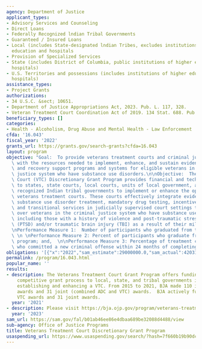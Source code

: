 ```yaml
---
agency: Department of Justice
applicant_types:
- Advisory Services and Counseling
- Direct Loans
- Federally Recognized lndian Tribal Governments
- Guaranteed / Insured Loans
- Local (includes State-designated lndian Tribes, excludes institutions of higher
  education and hospitals
- Provision of Specialized Services
- State (includes District of Columbia, public institutions of higher education and
  hospitals)
- U.S. Territories and possessions (includes institutions of higher education and
  hospitals)
assistance_types:
- Project Grants
authorizations:
- 34 U.S.C. &sect; 10651.
- Department of Justice Appropriations Act, 2023. Pub. L. 117, 328.
- Veteran Treatment Court Coordination Act of 2019. 134 Stat. 688. Pub. L. 116, 153.
beneficiary_types: []
categories:
- Health - Alcoholism, Drug Abuse and Mental Health - Law Enforcement
cfda: '16.043'
fiscal_year: '2022'
grants_url: https://grants.gov/search-grants?cfda=16.043
layout: program
objective: "Goal:  To provide veterans treatment courts and criminal justice professionals\
  \ with the resources needed to implement, enhance, and sustain evidence-based treatment\
  \ and recovery support programs and systems for eligible veterans in the criminal\
  \ justice system who have substance use disorders.\n\nObjective:  The Veterans Treatment\
  \ Court (VTC) Discretionary Grant Program provides financial and technical assistance\
  \ to states, state courts, local courts, units of local government, and federally\
  \ recognized Indian tribal governments to implement or enhance the operations of\
  \ veterans treatment courts. These courts effectively integrate evidence- based\
  \ substance use disorder treatment, mandatory drug testing, incentives and sanctions,\
  \ and transitional services in judicially supervised court settings that have jurisdiction\
  \ over veterans in the criminal justice system who have substance use disorders,\
  \ including those with a history of violence and post-traumatic stress disorder\
  \ (PTSD) and/or traumatic brain injury (TBI) as a result of their military service.\n\
  \nPerformance Measure 1:  Number of participants who graduated from the VTC program;\
  \ \n \nPerformance Measure 2: Percent of participants who graduate from the VTC\
  \ program; and,  \n\nPerformance Measure 3: Percentage of treatment court graduates\
  \ who committed a new criminal offense within 24 months of completing the program."
obligations: '[{"x":"2022","sam_estimate":29000000.0,"sam_actual":42031444.0,"usa_spending_actual":1953094.0},{"x":"2023","sam_estimate":35000000.0,"sam_actual":0.0,"usa_spending_actual":950000.0},{"x":"2024","sam_estimate":25000000.0,"sam_actual":0.0,"usa_spending_actual":0.0}]'
permalink: /program/16.043.html
popular_name: ''
results:
- description: The Veterans Treatment Court Grant Program offers funding through a
    competitive grant process to local, state, and tribal governments interested in
    establishing and enhancing a VTC. From 2015 to 2021, BJA made 110 individual VTC
    awards and 31 joint (combined ADC and VTC) awards.  BJA actively funds 88 individual
    VTC awards and 31 joint awards.
  year: '2021'
- description: Please visit https://bja.ojp.gov/program/veterans-treatment-court-program/promising-practices.
  year: '2023'
sam_url: https://sam.gov/fal/b01ab46ee86e4dbaa689be32088d4488/view
sub-agency: Office of Justice Programs
title: Veterans Treatment Court Discretionary Grant Program
usaspending_url: https://www.usaspending.gov/search/?hash=7f660b19b90dc21488b9c789d9ef4be5
---
```

